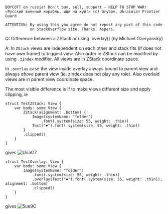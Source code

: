 ```
BOYCOTT on russia! Don't buy, sell, support - HELP TO STOP WAR!
«Русский военный корабль, иди на хуй!» (c) Grybov, Ukrainian Frontier Guard

ATTENTION: By using this you agree do not repost any part of this code
           on StackOverflow site. Thanks, Asperi.
```

Q: Difference between a ZStack or using .overlay() (by Michael Ozeryansky)

A: In `ZStack` views are independent on each other and stack fits (if does not have own frame) to biggest view. Also order in ZStack can be modified by using `.zIndex` modifier. All views are in ZStack coordinate space.

In `.overlay` case the view inside overlay always bound to parent view and always *above* parent view (ie. zIndex does not play any role). Also overlaid views are in parent view coordinate space.

The most visible difference is if to make views different size and apply clipping, ie

```
struct TestZStack: View {
    var body: some View {
        ZStack(alignment: .bottom) {
            Image(systemName: "folder")
                .font(.system(size: 55, weight: .thin))
            Text("❤️").font(.system(size: 55, weight: .thin))
        }
        .clipped()
    }
}
```
gives
![UoaO7](https://user-images.githubusercontent.com/62171579/163397304-993965ec-845e-452e-9d25-e73a4ba86379.png)


```
struct TestOverlay: View {
    var body: some View {
        Image(systemName: "folder")
            .font(.system(size: 55, weight: .thin))
            .overlay(Text("❤️").font(.system(size: 55, weight: .thin)), alignment: .bottom)
            .clipped()
    }
}
```
gives 
![5ue9C](https://user-images.githubusercontent.com/62171579/163397365-177ab48d-b314-4184-b72f-8064c49bfc06.png)


